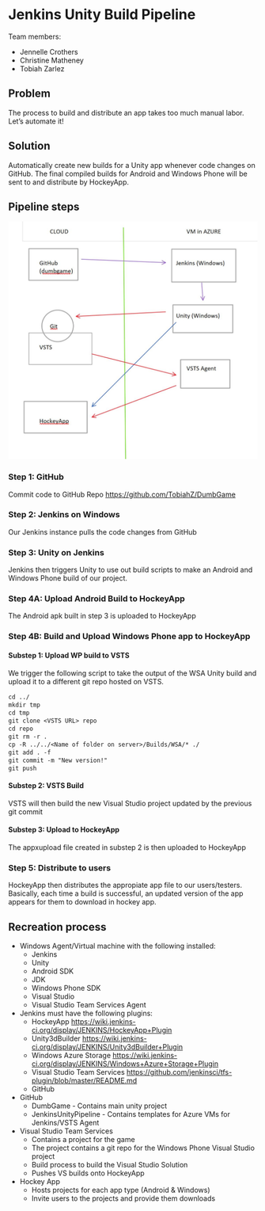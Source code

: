 # Jenkins Unity Build Pipeline

Team members:

* Jennelle Crothers
* Christine Matheney
* Tobiah Zarlez

## Problem

The process to build and distribute an app takes too much manual labor. Let’s automate it!

## Solution

Automatically create new builds for a Unity app whenever code changes on GitHub. The final compiled builds for Android and Windows Phone will be sent to and distribute by HockeyApp.

## Pipeline steps

![Build Pipeline Drawing](pipeline.jpg "Jenkins Unity Build Pipeline")

### Step 1: GitHub

Commit code to GitHub Repo https://github.com/TobiahZ/DumbGame

### Step 2: Jenkins on Windows

Our Jenkins instance pulls the code changes from GitHub

### Step 3: Unity on Jenkins

Jenkins then triggers Unity to use out build scripts to make an Android and Windows Phone build of our project.

### Step 4A: Upload Android Build to HockeyApp

The Android apk built in step 3 is uploaded to HockeyApp

### Step 4B: Build and Upload Windows Phone app to HockeyApp

#### Substep 1: Upload WP build to VSTS

We trigger the following script to take the output of the WSA Unity build and upload it to a different git repo hosted on VSTS.

```
cd ../
mkdir tmp
cd tmp
git clone <VSTS URL> repo
cd repo
git rm -r .
cp -R ../../<Name of folder on server>/Builds/WSA/* ./
git add . -f
git commit -m "New version!"
git push
```

#### Substep 2: VSTS Build

VSTS will then build the new Visual Studio project updated by the previous git commit

#### Substep 3: Upload to HockeyApp

The appxupload file created in substep 2 is then uploaded to HockeyApp

### Step 5: Distribute to users

HockeyApp then distributes the appropiate app file to our users/testers. Basically, each time a build is successful, an updated version of the app appears for them to download in hockey app. 

## Recreation process

* Windows Agent/Virtual machine with the following installed:
    * Jenkins
    * Unity
    * Android SDK
    * JDK
    * Windows Phone SDK
    * Visual Studio
    * Visual Studio Team Services Agent
* Jenkins must have the following plugins:
    * HockeyApp https://wiki.jenkins-ci.org/display/JENKINS/HockeyApp+Plugin
    * Unity3dBuilder https://wiki.jenkins-ci.org/display/JENKINS/Unity3dBuilder+Plugin
    * Windows Azure Storage https://wiki.jenkins-ci.org/display/JENKINS/Windows+Azure+Storage+Plugin
    * Visual Studio Team Services https://github.com/jenkinsci/tfs-plugin/blob/master/README.md
    * GitHub
* GitHub
    * DumbGame - Contains main unity project
    * JenkinsUnityPipeline - Contains templates for Azure VMs for Jenkins/VSTS Agent
* Visual Studio Team Services
    * Contains a project for the game
    * The project contains a git repo for the Windows Phone Visual Studio project
    * Build process to build the Visual Studio Solution
    * Pushes VS builds onto HockeyApp
* Hockey App
    * Hosts projects for each app type (Android & Windows)
    * Invite users to the projects and provide them downloads 
